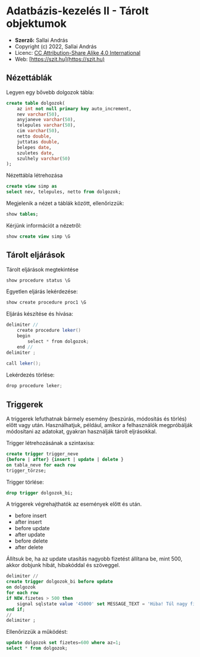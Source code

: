 # Adatbázis-kezelés II - Tárolt objektumok

* **Szerző:** Sallai András
* Copyright (c) 2022, Sallai András
* Licenc: [CC Attribution-Share Alike 4.0 International](https://creativecommons.org/licenses/by-sa/4.0/)
* Web: [https://szit.hu](https://szit.hu)

## Nézettáblák

Legyen egy bővebb dolgozok tábla:

```sql
create table dolgozok(
    az int not null primary key auto_increment,
    nev varchar(50),
    anyjaneve varchar(50),
    telepules varchar(50),
    cim varchar(50),
    netto double,
    juttatas double,
    belepes date,
    szuletes date,
    szulhely varchar(50)
);
```

Nézettábla létrehozása

```sql
create view simp as 
select nev, telepules, netto from dolgozok;
```

Megjelenik a nézet a táblák között, ellenőrizzük:

```sql
show tables;
```

Kérjünk információt a nézetről:

```sql
show create view simp \G
```

## Tárolt eljárások

Tárolt eljárások megtekintése

```java
show procedure status \G
```

Egyetlen eljárás lekérdezése:

```java
show create procedure proc1 \G
```

Eljárás készítése és hívása:

```java
delimiter //
    create procedure leker()
    begin
        select * from dolgozok;
    end //
delimiter ;
 
call leker();
```

Lekérdezés törlése:

```java
drop procedure leker;
```

## Triggerek

A triggerek lefuthatnak bármely esemény (beszúrás, módosítás és törlés) előtt vagy után. Használhatjuk, például, amikor a felhasználók megpróbálják módosítani az adatokat, gyakran használják tárolt eljrásokkal.

Trigger létrehozásának a szintaxisa:

```sql
create trigger trigger_neve
{before | after} {insert | update | delete }
on tabla_neve for each row
trigger_törzse;
```

Trigger törlése:

```sql
drop trigger dolgozok_bi;
```

A triggerek végrehajthatók az események előtt és után.

* before insert
* after insert
* before update
* after update
* before delete
* after delete

Állítsuk be, ha az update utasítás nagyobb fizetést állítana be, mint 500, akkor dobjunk hibát, hibakóddal és szöveggel.

```sql
delimiter //
create trigger dolgozok_bi before update
on dolgozok
for each row
if NEW.fizetes > 500 then
    signal sqlstate value '45000' set MESSAGE_TEXT = 'Hiba! Túl nagy fizetés, maximum 500';
end if;
//
delimiter ;

```

Ellenőrizzük a működést:

```sql
update dolgozok set fizetes=600 where az=1;
select * from dolgozok;
```
